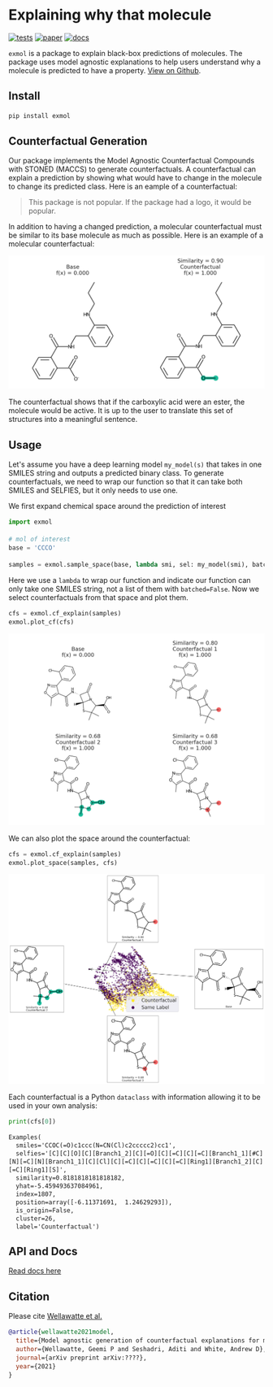 # Explaining why that molecule

[![tests](https://github.com/ur-whitelab/exmol/actions/workflows/tests.yml/badge.svg)](https://github.com/ur-whitelab/exmol) [![paper](https://github.com/ur-whitelab/exmol/actions/workflows/paper.yml/badge.svg)](https://github.com/ur-whitelab/exmol) [![docs](https://github.com/ur-whitelab/exmol/actions/workflows/docs.yml/badge.svg)](https://ur-whitelab.github.io/exmol/) 

`exmol` is a package to explain black-box predictions of molecules. The package uses model agnostic explanations to help users understand why a molecule is predicted to have a property. [View on Github](https://github.com/ur-whitelab/exmol).

## Install

```sh
pip install exmol
```

## Counterfactual Generation

Our package implements the Model Agnostic Counterfactual Compounds with STONED (MACCS) to generate counterfactuals.
A counterfactual can explain a prediction by showing what would have to change in the molecule to change its predicted class. Here is an eample of a counterfactual:

> This package is not popular. If the package had a logo, it would be popular.

In addition to having a changed prediction, a molecular counterfactual must be similar to its base molecule as much as possible. Here is an example of a molecular counterfactual:

<img alt="counterfactual demo" src="https://raw.githubusercontent.com/ur-whitelab/exmol/main/paper/counterfactual.png" width="600">

The counterfactual shows that if the carboxylic acid were an ester, the molecule would be active. It is up to the user to translate this set of structures into a meaningful sentence.

## Usage

Let's assume you have a deep learning model `my_model(s)` that takes in one SMILES string and outputs a predicted binary class.
To generate counterfactuals, we need to wrap our function so that it can take both SMILES and SELFIES, but
it only needs to use one.

We first expand chemical space around the prediction of interest

```py
import exmol

# mol of interest
base = 'CCCO'

samples = exmol.sample_space(base, lambda smi, sel: my_model(smi), batched=False)
```

Here we use a `lambda` to wrap our function and indicate our function can only take one SMILES string, not a list of them with `batched=False`.
Now we select counterfactuals from that space and plot them.

```py
cfs = exmol.cf_explain(samples)
exmol.plot_cf(cfs)
```

<img alt="set of counterfactuals" src="https://raw.githubusercontent.com/ur-whitelab/exmol/main/paper/rf-simple.png" width="600">

We can also plot the space around the counterfactual:

```py
cfs = exmol.cf_explain(samples)
exmol.plot_space(samples, cfs)
```
<img alt="chemical space" src="https://raw.githubusercontent.com/ur-whitelab/exmol/main/paper/rf-space.png" width="600">

Each counterfactual is a Python `dataclass` with information allowing it to be used in your own analysis:

```py
print(cfs[0])
```
```
Examples(
  smiles='CCOC(=O)c1ccc(N=CN(Cl)c2ccccc2)cc1',
  selfies='[C][C][O][C][Branch1_2][C][=O][C][=C][C][=C][Branch1_1][#C][N][=C][N][Branch1_1][C][Cl][C][=C][C][=C][C][=C][Ring1][Branch1_2][C][=C][Ring1][S]',
  similarity=0.8181818181818182,
  yhat=-5.459493637084961,
  index=1807,
  position=array([-6.11371691,  1.24629293]),
  is_origin=False,
  cluster=26,
  label='Counterfactual')
```
## API and Docs

[Read docs here](https://ur-whitelab.github.io/exmol/)

## Citation

Please cite [Wellawatte et al.](https://arxiv.org/abs/)

```bibtex
@article{wellawatte2021model,
  title={Model agnostic generation of counterfactual explanations for molecules},
  author={Wellawatte, Geemi P and Seshadri, Aditi and White, Andrew D},
  journal={arXiv preprint arXiv:????},
  year={2021}
}
```
